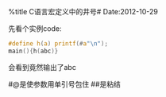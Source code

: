 %title C语言宏定义中的井号#
Date:2012-10-29

先看个实例code:

```c
#define h(a) printf(#a"\n");
main(){h(abc)}
```
会看到竟然输出了abc

\#@是使参数用单引号包住
\#\#是粘结
